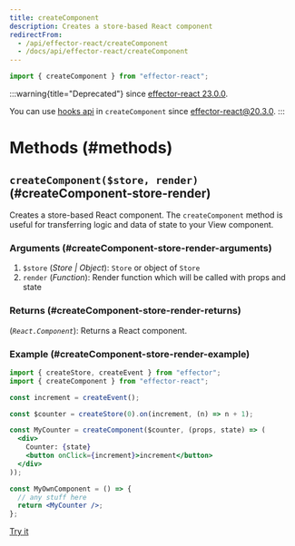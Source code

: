 ```yaml
---
title: createComponent
description: Creates a store-based React component
redirectFrom:
  - /api/effector-react/createComponent
  - /docs/api/effector-react/createComponent
---
```


```ts
import { createComponent } from "effector-react";
```

:::warning{title="Deprecated"}
since [effector-react 23.0.0](https://changelog.effector.dev/#effector-react-23-0-0).

You can use [hooks api](/en/api/effector-react/index#hooks) in `createComponent` since [effector-react@20.3.0](https://changelog.effector.dev/#effector-20-3-0).
:::

# Methods (#methods)

## `createComponent($store, render)` (#createComponent-store-render)

Creates a store-based React component. The `createComponent` method is useful for transferring logic and data of state to your View component.

### Arguments (#createComponent-store-render-arguments)

1. `$store` (_Store | Object_): `Store` or object of `Store`
2. `render` (_Function_): Render function which will be called with props and state

### Returns (#createComponent-store-render-returns)

(_`React.Component`_): Returns a React component.

### Example (#createComponent-store-render-example)

```jsx
import { createStore, createEvent } from "effector";
import { createComponent } from "effector-react";

const increment = createEvent();

const $counter = createStore(0).on(increment, (n) => n + 1);

const MyCounter = createComponent($counter, (props, state) => (
  <div>
    Counter: {state}
    <button onClick={increment}>increment</button>
  </div>
));

const MyOwnComponent = () => {
  // any stuff here
  return <MyCounter />;
};
```

[Try it](https://share.effector.dev/kJoLGB6g)
